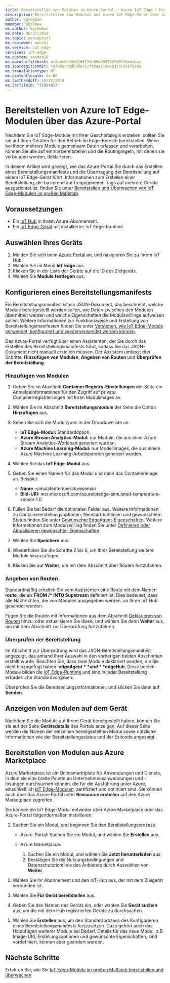 ```yaml
---
title: Bereitstellen von Modulen im Azure-Portal – Azure IoT Edge | Microsoft-Dokumentation
description: Bereitstellen von Modulen auf einem IoT Edge-Gerät über das Azure-Portal
author: kgremban
manager: philmea
ms.author: kgremban
ms.date: 06/25/2019
ms.topic: conceptual
ms.reviewer: menchi
ms.service: iot-edge
services: iot-edge
ms.custom: seodec18
ms.openlocfilehash: 4c2adc8ef0d426617dc85dd507907d612bbdabaa
ms.sourcegitcommit: c4700ac4ddbb0ecc2f10a6119a4631b13c6f946a
ms.translationtype: HT
ms.contentlocale: de-DE
ms.lasthandoff: 10/27/2019
ms.locfileid: "72964917"
---
```

# <a name="deploy-azure-iot-edge-modules-from-the-azure-portal"></a>Bereitstellen von Azure IoT Edge-Modulen über das Azure-Portal

Nachdem Sie IoT Edge-Module mit Ihrer Geschäftslogik erstellen, sollten Sie sie auf Ihren Geräten für den Betrieb im Edge-Bereich bereitstellen. Wenn bei Ihnen mehrere Module gemeinsam Daten erfassen und verarbeiten, können Sie alle auf einmal bereitstellen und die Routingregeln, mit denen sie verbunden werden, deklarieren.

In diesem Artikel wird gezeigt, wie das Azure-Portal Sie durch das Erstellen eines Bereitstellungsmanifests und die Übertragung der Bereitstellung auf einem IoT Edge-Gerät führt. Informationen zum Erstellen einer Bereitstellung, die basierend auf freigegebenen Tags auf mehrere Geräte ausgerichtet ist, finden Sie unter [Bereitstellen und Überwachen von IoT Edge-Modulen im großen Maßstab](how-to-deploy-monitor.md).

## <a name="prerequisites"></a>Voraussetzungen

* Ein [IoT Hub](../iot-hub/iot-hub-create-through-portal.md) in Ihrem Azure-Abonnement.
* Ein [IoT Edge-Gerät](how-to-register-device.md#register-in-the-azure-portal) mit installierter IoT Edge-Runtime.

## <a name="select-your-device"></a>Auswählen Ihres Geräts

1. Melden Sie sich beim [Azure-Portal](https://portal.azure.com) an, und navigieren Sie zu Ihrem IoT Hub.
1. Wählen Sie im Menü **IoT Edge** aus.
1. Klicken Sie in der Liste der Geräte auf die ID des Zielgeräts.
1. Wählen Sie **Module festlegen** aus.

## <a name="configure-a-deployment-manifest"></a>Konfigurieren eines Bereitstellungsmanifests

Ein Bereitstellungsmanifest ist ein JSON-Dokument, das beschreibt, welche Module bereitgestellt werden sollen, wie Daten zwischen den Modulen übermittelt werden und welche Eigenschaften die Modulzwillinge aufweisen sollen. Weitere Informationen zur Funktionsweise und Erstellung von Bereitstellungsmanifesten finden Sie unter [Verstehen, wie IoT Edge-Module verwendet, konfiguriert und wiederverwendet werden können](module-composition.md).

Das Azure-Portal verfügt über einen Assistenten, der Sie durch das Erstellen des Bereitstellungsmanifests führt, sodass Sie das JSON-Dokument nicht manuell erstellen müssen. Der Assistent umfasst drei Schritte: **Hinzufügen von Modulen**, **Angeben von Routen** und **Überprüfen der Bereitstellung**.

### <a name="add-modules"></a>Hinzufügen von Modulen

1. Geben Sie im Abschnitt **Container Registry-Einstellungen** der Seite die Anmeldeinformationen für den Zugriff auf private Containerregistrierungen mit Ihren Modulimages an.

1. Wählen Sie im Abschnitt **Bereitstellungsmodule** der Seite die Option **Hinzufügen** aus.

1. Sehen Sie sich die Modultypen in der Dropdownliste an:

   * **IoT Edge-Modul:** Standardoption.
   * **Azure Stream Analytics-Modul:** nur Module, die aus einer Azure Stream Analytics-Workload generiert wurden.
   * **Azure Machine Learning-Modul:** nur Modellimages, die aus einem Azure Machine Learning-Arbeitsbereich generiert wurden.

1. Wählen Sie das **IoT Edge-Modul** aus.

1. Geben Sie einen Namen für das Modul und dann das Containerimage an. Beispiel:

   * **Name** -simulatedtemperaturesensor
   * **Bild-URI:** mcr.microsoft.com/azureiotedge-simulated-temperature-sensor:1.0

1. Füllen Sie bei Bedarf die optionalen Felder aus. Weitere Informationen zu Containererstellungsoptionen, Neustartrichtlinien und gewünschtem Status finden Sie unter [Gewünschte EdgeAgent-Eigenschaften](module-edgeagent-edgehub.md#edgeagent-desired-properties). Weitere Informationen zum Modulzwilling finden Sie unter [Definieren oder Aktualisieren gewünschter Eigenschaften](module-composition.md#define-or-update-desired-properties).

1. Wählen Sie **Speichern** aus.

1. Wiederholen Sie die Schritte 2 bis 6, um Ihrer Bereitstellung weitere Module hinzuzufügen.

1. Klicken Sie auf **Weiter**, um mit dem Abschnitt über Routen fortzufahren.

### <a name="specify-routes"></a>Angeben von Routen

Standardmäßig erhalten Sie vom Assistenten eine Route mit dem Namen **route**, die als **FROM /\* INTO $upstream** definiert ist. Dies bedeutet, dass alle Nachrichten, die von Modulen ausgegeben werden, an Ihren IoT Hub gesendet werden.  

Fügen Sie die Routen mit Informationen aus dem Abschnitt [Deklarieren von Routen](module-composition.md#declare-routes) hinzu, oder aktualisieren Sie diese, und wählen Sie dann **Weiter** aus, um mit dem Abschnitt zur Überprüfung fortzufahren.

### <a name="review-deployment"></a>Überprüfen der Bereitstellung

Im Abschnitt zur Überprüfung wird das JSON-Bereitstellungsmanifest angezeigt, das anhand Ihrer Auswahl in den vorherigen beiden Abschnitten erstellt wurde. Beachten Sie, dass zwei Module deklariert wurden, die Sie nicht hinzugefügt haben: **$edgeAgent** und **$edgeHub**. Diese beiden Module bilden die [IoT Edge-Runtime](iot-edge-runtime.md) und sind in jeder Bereitstellung erforderliche Standardvorgaben.

Überprüfen Sie die Bereitstellungsinformationen, und klicken Sie dann auf **Senden**.

## <a name="view-modules-on-your-device"></a>Anzeigen von Modulen auf dem Gerät

Nachdem Sie die Module auf Ihrem Gerät bereitgestellt haben, können Sie sie auf der Seite **Gerätedetails** des Portals anzeigen. Auf dieser Seite werden die Namen der einzelnen bereitgestellten Modul sowie nützliche Informationen wie der Bereitstellungsstatus und der Exitcode angezeigt.

## <a name="deploy-modules-from-azure-marketplace"></a>Bereitstellen von Modulen aus Azure Marketplace

Azure Marketplace ist ein Onlinemarktplatz für Anwendungen und Dienste, in dem sie eine breite Palette an Unternehmensanwendungen und -lösungen durchsuchen können, die für die Ausführung unter Azure, einschließlich [IoT Edge-Modulen](https://azuremarketplace.microsoft.com/marketplace/apps/category/internet-of-things?page=1&subcategories=iot-edge-modules), zertifiziert und optimiert sind. Sie können auch über das Azure-Portal unter **Ressource erstellen** auf den Azure Marketplace zugreifen.

Sie können ein IoT Edge-Modul entweder über Azure Marketplace oder das Azure-Portal folgendermaßen installieren:

1. Suchen Sie ein Modul, und beginnen Sie den Bereitstellungsprozess.

   * Azure-Portal: Suchen Sie ein Modul, und wählen Sie **Erstellen** aus.

   * Azure Marketplace:

     1. Suchen Sie ein Modul, und wählen Sie **Jetzt herunterladen** aus.
     1. Bestätigen Sie die Nutzungsbedingungen und Datenschutzrichtlinie des Anbieters durch Auswählen von **Weiter**.

1. Wählen Sie Ihr Abonnement und den IoT-Hub aus, der mit dem Zielgerät verbunden ist.

1. Wählen Sie **Für Gerät bereitstellen** aus.

1. Geben Sie den Namen des Geräts ein, oder wählen Sie **Gerät suchen** aus, um die mit dem Hub registrierten Geräte zu durchsuchen.

1. Wählen Sie **Erstellen** aus, um den Standardprozess des Konfigurieren eines Bereitstellungsmanifests fortzusetzen. Dazu gehört auch das Hinzufügen weiterer Module bei Bedarf. Details für das neue Modul, z.B. Image-URI, Erstellungsoptionen und gewünschte Eigenschaften, sind vordefiniert, können aber geändert werden.

## <a name="next-steps"></a>Nächste Schritte

Erfahren Sie, wie Sie [IoT Edge-Module im großen Maßstab bereitstellen und überwachen](how-to-deploy-monitor.md).
